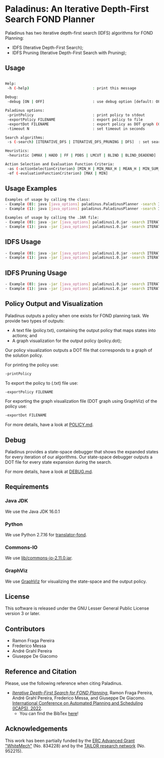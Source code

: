 # Paladinus: An Iterative Depth-First Search FOND Planner

Paladinus has two iterative depth-first search (IDFS) algorithms for FOND Planning:
- IDFS (Iterative Depth-First Search);
- IDFS Pruning (Iterative Depth-First Search with Pruning);

## Usage

```bash

Help:
 -h (-help)                             : print this message
 
Debug:
 -debug [ON | OFF]                      : use debug option [default: OFF]

Paladinus options:
 -printPolicy                           : print policy to stdout
 -exportPolicy FILENAME                 : export policy to file
 -exportDot FILENAME                    : export policy as DOT graph (GraphViz)
 -timeout N                             : set timeout in seconds

Search algorithms:
 -s (-search) [ITERATIVE_DFS | ITERATIVE_DFS_PRUNING | DFS]  : set search algorithm [default: ITERATIVE_DFS]

Heuristics:
 -heuristic [HMAX | HADD | FF | PDBS | LMCUT | BLIND | BLIND_DEADEND] : set heuristic [default: FF]            

Action Selection and Evaluation Function Criteria:
 -as (-actionSelectionCriterion) [MIN_H | MIN_MAX_H | MEAN_H | MIN_SUM_H]  : set actionSelectionCriterion [default: MIN_MAX_H]
 -ef (-evaluationFunctionCriterion) [MAX | MIN]                            : set evaluationFunctionCriterion [default: MAX]
```

## Usage Examples

```bash
Examples of usage by calling the class:
- Example (0): java [java_options] paladinus.PaladinusPlanner -search ITERATIVE_DFS -heuristic FF benchmarks/blocksworld-sas/blocksworld_p1.sas -printPolicy
- Example (1): java [java_options] paladinus.PaladinusPlanner -search ITERATIVE_DFS -heuristic FF benchmarks/blocksworld-new/domain.pddl benchmarks/blocksworld-new/p1.pddl -printPolicy

Examples of usage by calling the .JAR file:
- Example (0): java -jar [java_options] paladinus1.0.jar -search ITERATIVE_DFS -heuristic FF benchmarks/blocksworld-sas/blocksworld_p1.sas -printPolicy
- Example (1): java -jar [java_options] paladinus1.0.jar -search ITERATIVE_DFS -heuristic FF benchmarks/blocksworld-new/domain.pddl benchmarks/blocksworld-new/p1.pddl -printPolicy
```

## IDFS Usage

```bash
- Example (0): java -jar [java_options] paladinus1.0.jar -search ITERATIVE_DFS -heuristic HMAX benchmarks/blocksworld-sas/blocksworld_p2.sas -printPolicy
- Example (1): java -jar [java_options] paladinus1.0.jar -search ITERATIVE_DFS -heuristic HMAX benchmarks/blocksworld-new/domain.pddl benchmarks/blocksworld-new/p2.pddl -printPolicy
```

## IDFS Pruning Usage
```bash
- Example (0): java -jar [java_options] paladinus1.0.jar -search ITERATIVE_DFS_PRUNING -heuristic HADD benchmarks/blocksworld-sas/blocksworld_p3.sas -printPolicy
- Example (1): java -jar [java_options] paladinus1.0.jar -search ITERATIVE_DFS_PRUNING -heuristic HADD benchmarks/blocksworld-new/domain.pddl benchmarks/blocksworld-new/p3.pddl -printPolicy
```

## Policy Output and Visualization

Paladinus outputs a policy when one exists for FOND planning task.
We provide two types of outputs: 
- A text file (policy.txt), containing the output policy that maps states into actions; and 
- A graph visualization for the output policy (policy.dot);

Our policy visualization outputs a DOT file that corresponds to a graph of the solution policy.

For printing the policy use: 
```bash
-printPolicy
```

To export the policy to (.txt) file use: 
```bash
-exportPolicy FILENAME
```

For exporting the graph visualization file (DOT graph using GraphViz) of the policy use: 
```bash
-exportDot FILENAME
```

For more details, have a look at [POLICY.md](POLICY.md).

## Debug

Paladinus provides a state-space debugger that shows the expanded states for every iteration of our algorithms.
Our state-space debugger outputs a DOT file for every state expansion during the search.

For more details, have a look at [DEBUG.md](DEBUG.md).

## Requirements

### Java JDK

We use the Java JDK 16.0.1

### Python

We use Python 2.7.16 for [translator-fond](translator-fond/).

### Commons-IO

We use [lib/commons-io-2.11.0.jar](lib/commons-io-2.11.0.jar).

### GraphViz

We use [GraphViz](https://graphviz.readthedocs.io/) for visualizing the state-space and the output policy.

## License

This software is released under the GNU Lesser General Public License version 3 or later.

## Contributors

- Ramon Fraga Pereira
- Frederico Messa
- André Grahl Pereira
- Giuseppe De Giacomo

## Reference and Citation

Please, use the following reference when citing Paladinus.

- [_Iterative Depth-First Search for FOND Planning_](https://ojs.aaai.org/index.php/ICAPS/article/view/19789/19548), Ramon Fraga Pereira, André Grahl Pereira, Frederico Messa, and Giuseppe De Giacomo. [International Conference on Automated Planning and Scheduling (ICAPS), 2022](http://icaps22.icaps-conference.org). 
  - You can find the BibTex [here](idfs-paladinus-icaps22.bib)!

## Acknowledgements

This work has been partially funded by the [ERC Advanced Grant "WhiteMech"](whitemech.github.io/)
(No. 834228) and by the [TAILOR research network](https://tailor-network.eu/) (No. 952215).
